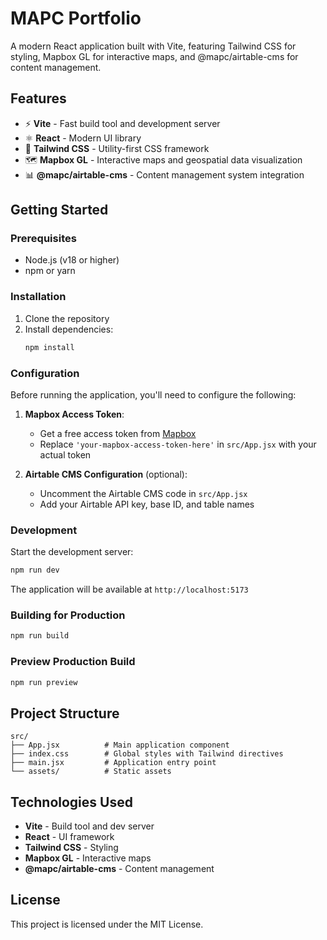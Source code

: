 # MAPC Portfolio

A modern React application built with Vite, featuring Tailwind CSS for styling, Mapbox GL for interactive maps, and @mapc/airtable-cms for content management.

## Features

- ⚡ **Vite** - Fast build tool and development server
- ⚛️ **React** - Modern UI library
- 🎨 **Tailwind CSS** - Utility-first CSS framework
- 🗺️ **Mapbox GL** - Interactive maps and geospatial data visualization
- 📊 **@mapc/airtable-cms** - Content management system integration

## Getting Started

### Prerequisites

- Node.js (v18 or higher)
- npm or yarn

### Installation

1. Clone the repository
2. Install dependencies:
   ```bash
   npm install
   ```

### Configuration

Before running the application, you'll need to configure the following:

1. **Mapbox Access Token**: 
   - Get a free access token from [Mapbox](https://account.mapbox.com/access-tokens/)
   - Replace `'your-mapbox-access-token-here'` in `src/App.jsx` with your actual token

2. **Airtable CMS Configuration** (optional):
   - Uncomment the Airtable CMS code in `src/App.jsx`
   - Add your Airtable API key, base ID, and table names

### Development

Start the development server:

```bash
npm run dev
```

The application will be available at `http://localhost:5173`

### Building for Production

```bash
npm run build
```

### Preview Production Build

```bash
npm run preview
```

## Project Structure

```
src/
├── App.jsx          # Main application component
├── index.css        # Global styles with Tailwind directives
├── main.jsx         # Application entry point
└── assets/          # Static assets
```

## Technologies Used

- **Vite** - Build tool and dev server
- **React** - UI framework
- **Tailwind CSS** - Styling
- **Mapbox GL** - Interactive maps
- **@mapc/airtable-cms** - Content management

## License

This project is licensed under the MIT License.
